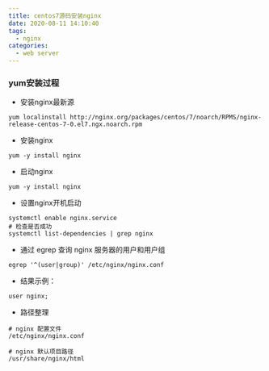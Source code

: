 ```yaml
---
title: centos7源码安装nginx
date: 2020-08-11 14:10:40
tags:
  - nginx
categories:
  - web server
---
```


### yum安装过程
+ 安装nginx最新源
```
yum localinstall http://nginx.org/packages/centos/7/noarch/RPMS/nginx-release-centos-7-0.el7.ngx.noarch.rpm
```
+ 安装nginx
```
yum -y install nginx
```
+ 启动nginx
```
yum -y install nginx
```
+ 设置nginx开机启动
```
systemctl enable nginx.service
# 检查是否成功
systemctl list-dependencies | grep nginx
```
+ 通过 egrep 查询 nginx 服务器的用户和用户组
```
egrep '^(user|group)' /etc/nginx/nginx.conf
```
  + 结果示例：
  ```
  user nginx;
  ```

+ 路径整理
```
# nginx 配置文件
/etc/nginx/nginx.conf

# nginx 默认项目路径
/usr/share/nginx/html
```